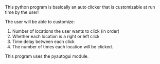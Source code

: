 This python program is basically an auto clicker that is customizable at run time by the user!

The user will be able to customize:
1. Number of locations the user wants to click (in order)
2. Whether each location is a right or left click
3. Time delay between each click
4. The number of times each location will be clicked.

This program uses the pyautogui module.
